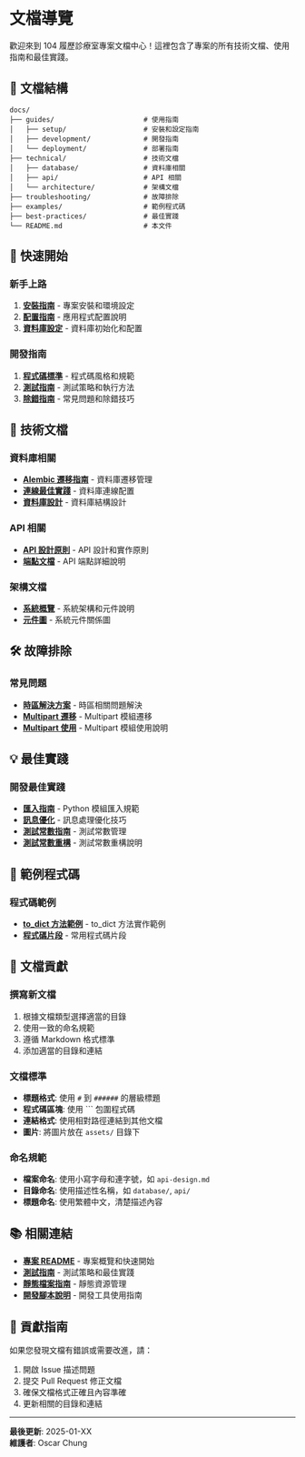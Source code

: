 # 文檔導覽

歡迎來到 104 履歷診療室專案文檔中心！這裡包含了專案的所有技術文檔、使用指南和最佳實踐。

## 📁 文檔結構

```
docs/
├── guides/                      # 使用指南
│   ├── setup/                   # 安裝和設定指南
│   ├── development/             # 開發指南
│   └── deployment/              # 部署指南
├── technical/                   # 技術文檔
│   ├── database/                # 資料庫相關
│   ├── api/                     # API 相關
│   └── architecture/            # 架構文檔
├── troubleshooting/             # 故障排除
├── examples/                    # 範例程式碼
├── best-practices/              # 最佳實踐
└── README.md                    # 本文件
```

## 🚀 快速開始

### 新手上路

1. **[安裝指南](guides/setup/installation.md)** - 專案安裝和環境設定
2. **[配置指南](guides/setup/configuration.md)** - 應用程式配置說明
3. **[資料庫設定](guides/setup/database-setup.md)** - 資料庫初始化和配置

### 開發指南

1. **[程式碼標準](guides/development/coding-standards.md)** - 程式碼風格和規範
2. **[測試指南](guides/development/testing-guide.md)** - 測試策略和執行方法
3. **[除錯指南](guides/development/debugging.md)** - 常見問題和除錯技巧

## 🔧 技術文檔

### 資料庫相關

- **[Alembic 遷移指南](technical/database/alembic_guide.md)** - 資料庫遷移管理
- **[連線最佳實踐](technical/database/database_connection_best_practices.md)** - 資料庫連線配置
- **[資料庫設計](technical/database/schema-design.md)** - 資料庫結構設計

### API 相關

- **[API 設計原則](technical/api/api-design.md)** - API 設計和實作原則
- **[端點文檔](technical/api/endpoints.md)** - API 端點詳細說明

### 架構文檔

- **[系統概覽](technical/architecture/system-overview.md)** - 系統架構和元件說明
- **[元件圖](technical/architecture/component-diagram.md)** - 系統元件關係圖

## 🛠️ 故障排除

### 常見問題

- **[時區解決方案](troubleshooting/timezone_solution.md)** - 時區相關問題解決
- **[Multipart 遷移](troubleshooting/python_multipart_migration.md)** - Multipart 模組遷移
- **[Multipart 使用](troubleshooting/python_multipart_usage.md)** - Multipart 模組使用說明

## 💡 最佳實踐

### 開發最佳實踐

- **[匯入指南](best-practices/import_guidelines.md)** - Python 模組匯入規範
- **[訊息優化](best-practices/message_optimization.md)** - 訊息處理優化技巧
- **[測試常數指南](best-practices/test_constants_guide.md)** - 測試常數管理
- **[測試常數重構](best-practices/test_constants_restructure.md)** - 測試常數重構說明

## 📝 範例程式碼

### 程式碼範例

- **[to_dict 方法範例](examples/to_dict_method_examples.py)** - to_dict 方法實作範例
- **[程式碼片段](examples/code-snippets.md)** - 常用程式碼片段

## 🎯 文檔貢獻

### 撰寫新文檔

1. 根據文檔類型選擇適當的目錄
2. 使用一致的命名規範
3. 遵循 Markdown 格式標準
4. 添加適當的目錄和連結

### 文檔標準

- **標題格式**: 使用 `#` 到 `######` 的層級標題
- **程式碼區塊**: 使用 ``` 包圍程式碼
- **連結格式**: 使用相對路徑連結到其他文檔
- **圖片**: 將圖片放在 `assets/` 目錄下

### 命名規範

- **檔案命名**: 使用小寫字母和連字號，如 `api-design.md`
- **目錄命名**: 使用描述性名稱，如 `database/`, `api/`
- **標題命名**: 使用繁體中文，清楚描述內容

## 📚 相關連結

- **[專案 README](../README.md)** - 專案概覽和快速開始
- **[測試指南](../tests/README.md)** - 測試策略和最佳實踐
- **[靜態檔案指南](../static/README.md)** - 靜態資源管理
- **[開發腳本說明](../scripts/README.md)** - 開發工具使用指南

## 🤝 貢獻指南

如果您發現文檔有錯誤或需要改進，請：

1. 開啟 Issue 描述問題
2. 提交 Pull Request 修正文檔
3. 確保文檔格式正確且內容準確
4. 更新相關的目錄和連結

---

**最後更新**: 2025-01-XX  
**維護者**: Oscar Chung
